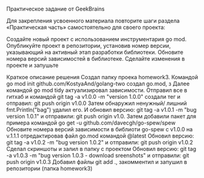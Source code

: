 Практическое задание от GeekBrains

Для закрепления усвоенного материала повторите шаги раздела «Практическая часть» самостоятельно для своего проекта:

  Cоздайте новый проект с использованием инструментария go mod.
  Опубликуйте проект в репозитории, установив номер версии, указывающий на активный этап разработки библиотеки. 
  Oбновите номера версий зависимостей в библиотеке.
  Сделайте изменения в проекте и запушьте

Краткое описание решения
    Создал папку проека homework3. 
    Командой go mod init github.com/KostyaAnd/golang-two создал go.mod, з
    Далее командой go mod tidy актуализировал зависимости.
    Отправил все в гитхаб и командой git tag -a v1.0.0 -m "version 1.0.0" создали тег и отправил: git push origin v1.0.0
    Затем обнаружил ненужный/ лишний fmt.Println("bag") удалил его. И обновил версию: git tag -a v1.0.1 -m "bug version 1.0.1" и отправили: git push origin v1.0.
    Затем добавили пакет для примера командой go get -u github.com/davecgh/go-spew/spew
    Обновите номера версий зависимости в библиоти go-spew с v1.0.0 на v.1.1.1 отредактировав файл go.mod командой @latest
    Обновил версию: git tag -a v1.0.2 -m "bug version 1.0.2" и отправили: git push origin v1.0.2
    Сделал скриншоты и залил в папку с проектом
    Обновил версию: git tag -a v1.0.3 -m "bug version 1.0.3 - download sreenshots" и отправили: git push origin v1.0.3
    Добавил файлы git add ., закомментил и запушил в репозитории (папка homework3) 